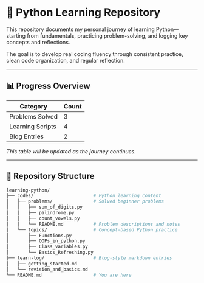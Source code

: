 # 📘 Python Learning Repository

This repository documents my personal journey of learning Python—starting from fundamentals, practicing problem-solving, and logging key concepts and reflections.

The goal is to develop real coding fluency through consistent practice, clean code organization, and regular reflection.

---

## 📊 Progress Overview

| Category             | Count |
|----------------------|-------|
|  Problems Solved      | 3     |
|  Learning Scripts    | 4     |
|  Blog Entries        | 2     |

_This table will be updated as the journey continues._

---

## 📁 Repository Structure

```bash
learning-python/
├── codes/                      # Python learning content
│   ├── problems/               # Solved beginner problems
│   │   ├── sum_of_digits.py
│   │   ├── palindrome.py
│   │   ├── count_vowels.py
│   │   └── README.md           # Problem descriptions and notes
│   └── topics/                 # Concept-based Python practice
│       ├── Functions.py
│       ├── OOPs_in_python.py
│       ├── Class_variables.py
│       └── Basics_Refreshing.py
├── learn-log/                  # Blog-style markdown entries
│   ├── getting_started.md
│   └── revision_and_basics.md
└── README.md                   # You are here

